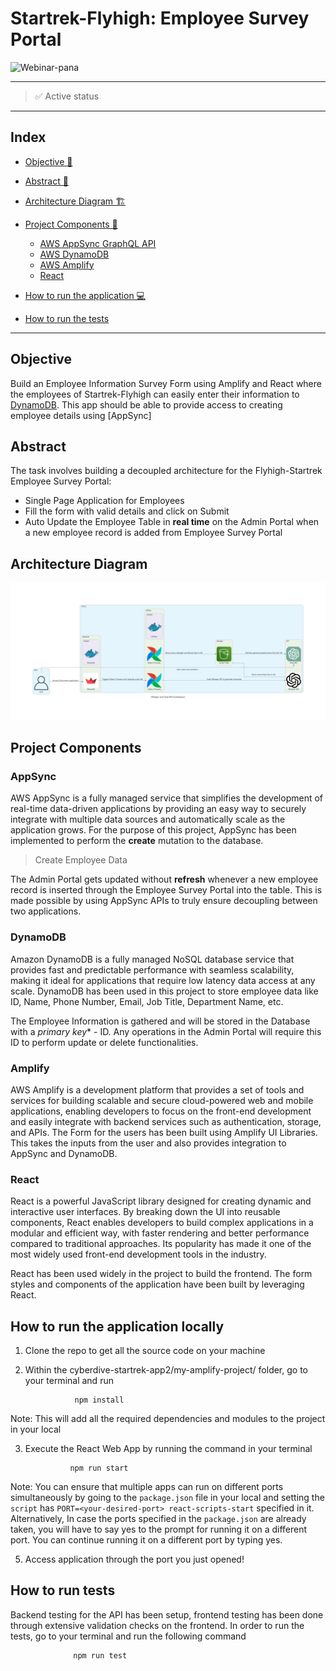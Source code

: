 # Startrek-Flyhigh: Employee Survey Portal

![Webinar-pana](https://user-images.githubusercontent.com/46862684/229015820-c303a49e-dd60-4381-a77a-165e0f9aa562.svg)

----- 

> ✅ Active status <br>


----- 

## Index
  - [Objective 🎯](#objective)
  - [Abstract 📝](#abstract)
  - [Architecture Diagram 🏗](#architecture-diagram)
  - [Project Components 💽](#project-components)
    - [AWS AppSync GraphQL API](#AppSync)
    - [AWS DynamoDB ](#DynamoDB)
    - [AWS Amplify](#Amplify)
    - [React](#React)


  - [How to run the application 💻](#how-to-run-the-application-locally)
  - [How to run the tests ](#how-to-run-tests)
----- 

## Objective
Build an Employee Information Survey Form using Amplify and React where the employees of Startrek-Flyhigh can easily enter their information to [DynamoDB](https://aws.amazon.com/dynamodb/#:~:text=Amazon%20DynamoDB%20is%20a%20fully,data%20import%20and%20export%20tools.). This app should be able to provide access to creating employee details using [AppSync]


## Abstract
The task involves building a decoupled architecture for the Flyhigh-Startrek Employee Survey Portal:

- Single Page Application for Employees 
- Fill the form with valid details and click on Submit
- Auto Update the Employee Table in **real time** on the Admin Portal when a new employee record is added from Employee Survey Portal


## Architecture Diagram
![Architecture](https://github.com/BigDataIA-Spring2023-Team-08/assignment04-meeting-intelligence-tool/blob/main/architecture%20diagram/whisper_and_chat_api_architecture.png?raw=true)


## Project Components

### AppSync

AWS AppSync is a fully managed service that simplifies the development of real-time data-driven applications by providing an easy way to securely integrate with multiple data sources and automatically scale as the application grows. For the purpose of this project, AppSync has been implemented to perform the **create** mutation to the database.
> Create Employee Data


The Admin Portal gets updated without **refresh** whenever a new employee record is inserted through the Employee Survey Portal into the table. This is made possible by using AppSync APIs to truly ensure decoupling between two applications.


### DynamoDB
Amazon DynamoDB is a fully managed NoSQL database service that provides fast and predictable performance with seamless scalability, making it ideal for applications that require low latency data access at any scale. DynamoDB has been used in this project to store employee data like ID, Name, Phone Number, Email, Job Title, Department Name, etc.

The Employee Information is gathered and will be stored in the Database with a *primary key** - ID. Any operations in the Admin Portal will require this ID to perform update or delete functionalities.


### Amplify
AWS Amplify is a development platform that provides a set of tools and services for building scalable and secure cloud-powered web and mobile applications, enabling developers to focus on the front-end development and easily integrate with backend services such as authentication, storage, and APIs. 
The Form for the users has been built using Amplify UI Libraries. This takes the inputs from the user and also provides integration to AppSync and DynamoDB.

### React
React is a powerful JavaScript library designed for creating dynamic and interactive user interfaces. By breaking down the UI into reusable components, React enables developers to build complex applications in a modular and efficient way, with faster rendering and better performance compared to traditional approaches. Its popularity has made it one of the most widely used front-end development tools in the industry.

React has been used widely in the project to build the frontend. The form styles and components of the application have been built by leveraging React.

## How to run the application locally

1. Clone the repo to get all the source code on your machine

2. Within the cyberdive-startrek-app2/my-amplify-project/  folder, go to your terminal and run

                  npm install
        
Note: This will add all the required dependencies and modules to the project in your local

3. Execute the React Web App by running the command in your terminal

                 npm run start

Note: You can ensure that multiple apps can run on different ports simultaneously by going to the `package.json` file in your local and setting the `script` has `PORT=<your-desired-port> react-scripts-start` specified in it.
Alternatively,
In case the ports specified in the `package.json` are already taken, you will have to say yes to the prompt for running it on a different port. You can continue running it on a different port by typing yes.

5. Access application through the port you just opened!

## How to run tests

Backend testing for the API has been setup, frontend testing has been done through extensive validation checks on the frontend. In order to run the tests, go to your terminal and run the following command

                  npm run test
